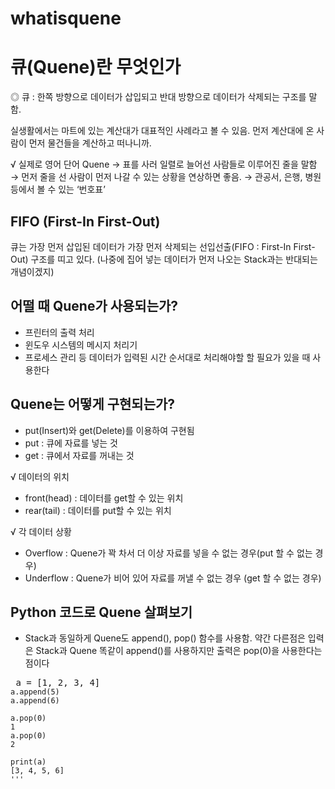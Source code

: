 # whatisquene
# 큐(Quene)란 무엇인가

◎ 큐 : 한쪽 방향으로 데이터가 삽입되고 반대 방향으로 데이터가 삭제되는 구조를 말함.

실생활에서는 마트에 있는 계산대가 대표적인 사례라고 볼 수 있음.
먼저 계산대에 온 사람이 먼저 물건들을 계산하고 떠나니까.

√ 실제로 영어 단어 Quene
→ 표를 사러 일렬로 늘어선 사람들로 이루어진 줄을 말함
→ 먼저 줄을 선 사람이 먼저 나갈 수 있는 상황을 연상하면 좋음.
→ 관공서, 은행, 병원 등에서 볼 수 있는 ‘번호표’


## FIFO (First-In First-Out)
큐는 가장 먼저 삽입된 데이터가 가장 먼저 삭제되는 선입선출(FIFO : First-In First-Out) 구조를 띠고 있다.
(나중에 집어 넣는 데이터가 먼저 나오는 Stack과는 반대되는 개념이겠지)


## 어떨 때 Quene가 사용되는가?
- 프린터의 출력 처리
- 윈도우 시스템의 메시지 처리기
- 프로세스 관리
등 데이터가 입력된 시간 순서대로 처리해야할 할 필요가 있을 때 사용한다


## Quene는 어떻게 구현되는가?
- put(Insert)와 get(Delete)를 이용하여 구현됨
- put : 큐에 자료를 넣는 것
- get : 큐에서 자료를 꺼내는 것

√ 데이터의 위치
- front(head) : 데이터를 get할 수 있는 위치
- rear(tail) : 데이터를 put할 수 있는 위치

√ 각 데이터 상황
- Overflow : Quene가 꽉 차서 더 이상 자료를 넣을 수 없는 경우(put 할 수 없는 경우)
- Underflow : Quene가 비어 있어 자료를 꺼낼 수 없는 경우 (get 할 수 없는 경우)


## Python 코드로 Quene 살펴보기
- Stack과 동일하게 Quene도 append(), pop() 함수를 사용함. 약간 다른점은 입력은 Stack과 Quene 똑같이 append()를 사용하지만 출력은 pop(0)을 사용한다는 점이다

<pre> a = [1, 2, 3, 4] <code>
a.append(5)
a.append(6)

a.pop(0)
1
a.pop(0)
2

print(a)
[3, 4, 5, 6]
'''
